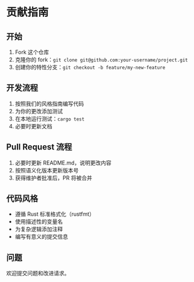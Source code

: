 # 贡献指南

## 开始
1. Fork 这个仓库
2. 克隆你的 fork：`git clone git@github.com:your-username/project.git`
3. 创建你的特性分支：`git checkout -b feature/my-new-feature`

## 开发流程
1. 按照我们的风格指南编写代码
2. 为你的更改添加测试
3. 在本地运行测试：`cargo test`
4. 必要时更新文档

## Pull Request 流程
1. 必要时更新 README.md，说明更改内容
2. 按照语义化版本更新版本号
3. 获得维护者批准后，PR 将被合并

## 代码风格
* 遵循 Rust 标准格式化（rustfmt）
* 使用描述性的变量名
* 为复杂逻辑添加注释
* 编写有意义的提交信息

## 问题
欢迎提交问题和改进请求。